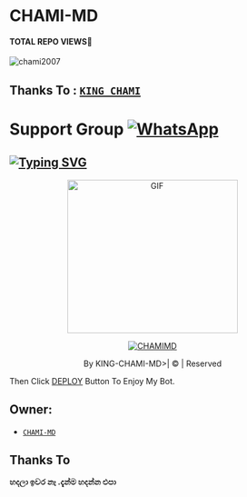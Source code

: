 # CHAMI-MD
#### TOTAL REPO VIEWS📍
<p align="left"> <img src="https://komarev.com/ghpvc/?username=chami2007&label=Profile%20views&color=0e75b6&style=flat" alt="chami2007" /> </p>

## Thanks To : [`KING_CHAMI`](https://github.com/KINGCHAMI)

# Support Group <a href=""><img alt="WhatsApp" src="https://img.shields.io/badge/-Whatsapp%20Group-lightgrey?style=for-the-badge&logo=whatsapp&logoColor=white"/></a>

## [![Typing SVG](https://readme-typing-svg.herokuapp.com?font=Rockstar-ExtraBold&color=F33A6A&lines=WELCOME+TO+CHAMI+MD+WA+BOT.;CREATED+BY+CHAMI+MD;BEST+MULTIDEVICE+WA+BOT;THANKS+FOR+VISITING+MY+GIT)](https://git.io/typing-svg)

 </a>

</p>

<div align="center">

  <p align="center">

<img src="https://i.ibb.co/j5kjcvJ/R.jpg" alt="GIF" width="300" height="270"/>

</p>

  <p align="center">

<a href="#"><img title="CHAMIMD" src="https://img.shields.io/badge/CHAMI-MD-blue?colorA=%23ff0000&colorB=%23017e40&style=for-the-badge"></a>

</p>

</div>

<p align="center">By KING-CHAMI-MD>| © | Reserved  </br> 
 

Then Click [DEPLOY](https://heroku.com/deploy//https://github.com/CHAMI2007/KING-CHAMI-V1) Button To Enjoy My Bot.


## Owner:
* [`CHAMI-MD`](https://github.com/CHAMI2007/KING-CHAMI-V1)

## Thanks To



**හදලා ඉවර නෑ .දැන්ම හදන්න එපා**
